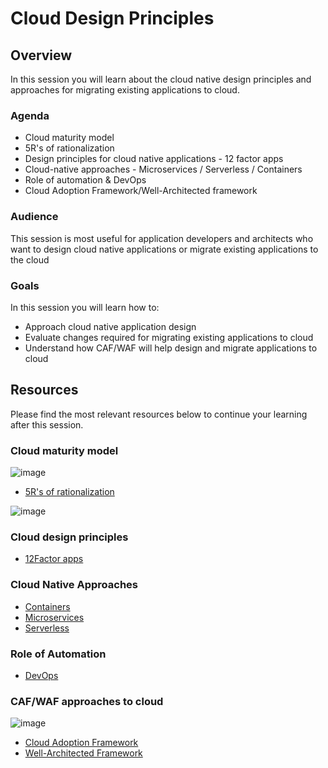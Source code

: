 # Cloud Design Principles 

## Overview

In this session you will learn about the cloud native design principles and approaches for migrating existing applications to cloud.

### Agenda

* Cloud maturity model
* 5R's of rationalization
* Design principles for cloud native applications - 12 factor apps
* Cloud-native approaches - Microservices / Serverless / Containers
* Role of automation & DevOps
* Cloud Adoption Framework/Well-Architected framework

### Audience

This session is most useful for application developers and architects who want to design cloud native applications or migrate existing applications to the cloud

### Goals

In this session you will learn how to:
* Approach cloud native application design
* Evaluate changes required for migrating existing applications to cloud
* Understand how CAF/WAF will help design and migrate applications to cloud


## Resources

Please find the most relevant resources below to continue your learning after this session.


### Cloud maturity model

![image](https://user-images.githubusercontent.com/47940750/153807312-5499eba1-706c-41b4-8e17-9a8c9b44af79.png)

- [5R's of rationalization](https://docs.microsoft.com/en-us/azure/cloud-adoption-framework/digital-estate/5-rs-of-rationalization)

![image](https://user-images.githubusercontent.com/47940750/153807706-f7d89603-487b-4145-ad39-e7a96ee50fb9.png)

### Cloud design principles

- [12Factor apps](https://12factor.net/)

### Cloud Native Approaches 

- [Containers](https://azure.microsoft.com/en-in/product-categories/containers/)
- [Microservices]( https://azure.microsoft.com/en-in/solutions/microservice-applications/)
- [Serverless](https://azure.microsoft.com/en-in/solutions/serverless/)


### Role of Automation 

- [DevOps](https://azure.microsoft.com/en-in/overview/devops-tutorial/)


### CAF/WAF approaches to cloud

![image](https://user-images.githubusercontent.com/47940750/153807793-677469c7-4454-45a2-9f92-3a6ddf566c48.png)


- [Cloud Adoption Framework](https://docs.microsoft.com/en-us/azure/cloud-adoption-framework/)
- [Well-Architected Framework](https://docs.microsoft.com/en-us/azure/architecture/framework/)

